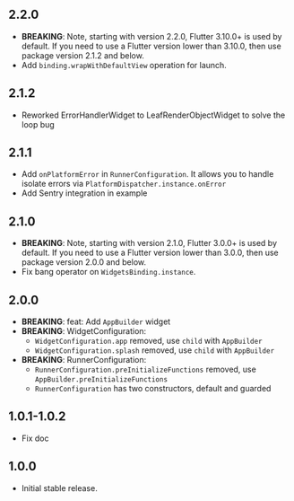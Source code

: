 ## 2.2.0

* **BREAKING**: Note, starting with version 2.2.0, Flutter 3.10.0+ is used by default. If you need to use a Flutter version lower than 3.10.0, then use package version 2.1.2 and below.
* Add `binding.wrapWithDefaultView` operation for launch.

## 2.1.2

* Reworked ErrorHandlerWidget to LeafRenderObjectWidget to solve the loop bug

## 2.1.1

* Add `onPlatformError` in `RunnerConfiguration`. It allows you to handle isolate errors via `PlatformDispatcher.instance.onError`
* Add Sentry integration in example

## 2.1.0

* **BREAKING**: Note, starting with version 2.1.0, Flutter 3.0.0+ is used by default. If you need to use a Flutter version lower than 3.0.0, then use package version 2.0.0 and below.
* Fix bang operator on `WidgetsBinding.instance`.

## 2.0.0

* **BREAKING**: feat: Add `AppBuilder` widget
* **BREAKING**: WidgetConfiguration:
    * `WidgetConfiguration.app` removed, use `child` with `AppBuilder`
    * `WidgetConfiguration.splash` removed, use `child` with `AppBuilder`
* **BREAKING**: RunnerConfiguration:
    * `RunnerConfiguration.preInitializeFunctions` removed, use `AppBuilder.preInitializeFunctions`
    * `RunnerConfiguration` has two constructors, default and guarded

## 1.0.1-1.0.2

* Fix doc

## 1.0.0

* Initial stable release.
